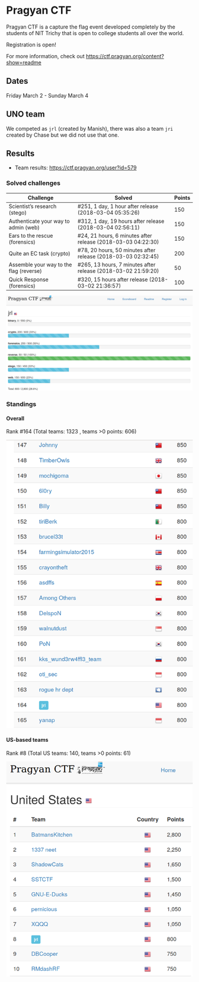 # Pragyan CTF

Pragyan CTF is a capture the flag event developed completely by the students of NIT Trichy that is open to college students all over the world.

Registration is open!

For more information, check out https://ctf.pragyan.org/content?show=readme


## Dates

Friday March 2 - Sunday March 4

## UNO team

We competed as `jrl` (created by Manish), there was also a team `jri` created by Chase but we did not use that one.

## Results

* Team results: https://ctf.pragyan.org/user?id=579

### Solved challenges

| Challenge | Solved | Points |
| --------- | ------ | ------ |
|Scientist’s research (stego) |#251, 1 day, 1 hour after release (2018-03-04 05:35:26) | 150 |
|Authenticate your way to admin (web) |#312, 1 day, 19 hours after release (2018-03-04 02:56:11) |150|
|Ears to the rescue (forensics) |#24, 21 hours, 6 minutes after release (2018-03-03 04:22:30) |150|
|Quite an EC task (crypto) |#78, 20 hours, 50 minutes after release (2018-03-03 02:32:45) |200|
|Assemble your way to the flag (reverse) |#265, 13 hours, 7 minutes after release (2018-03-02 21:59:20) |50|
|Quick Response (forensics) |#320, 15 hours after release (2018-03-02 21:36:57) |100|

![categories screenshot](our_scores.png)

### Standings

#### Overall

Rank #164 (Total teams: 1323 , teams >0 points: 606)

![scoreboard screenshot](jrl_on_scoreboard.png)

#### US-based teams

Rank #8 (Total US teams: 140, teams >0 points: 61)

![US scoreboard screenshot](top_us_teams.png)


